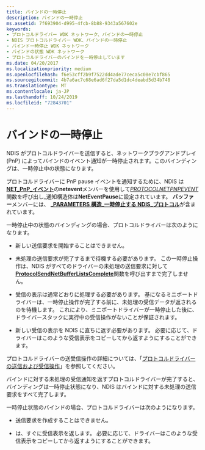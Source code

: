 ```yaml
---
title: バインドの一時停止
description: バインドの一時停止
ms.assetid: 7f693904-d995-4fcb-8b88-9343a567602e
keywords:
- プロトコルドライバー WDK ネットワーク、バインドの一時停止
- NDIS プロトコルドライバー WDK、バインドの一時停止
- バインド一時停止 WDK ネットワーク
- バインドの状態 WDK ネットワーク
- プロトコルドライバーのバインドを一時停止しています
ms.date: 04/20/2017
ms.localizationpriority: medium
ms.openlocfilehash: f6e53cff2b9f7522dd4ade77ceca5c08e7cbf865
ms.sourcegitcommit: 4b7a6ac7c68e6ad6f27da5d1dc4deabd5d34b748
ms.translationtype: MT
ms.contentlocale: ja-JP
ms.lasthandoff: 10/24/2019
ms.locfileid: "72843701"
---
```

# <a name="pausing-a-binding"></a>バインドの一時停止





NDIS がプロトコルドライバーを送信すると、ネットワークプラグアンドプレイ (PnP) によってバインドのイベント通知が一時停止されます。このバインディングは、一時停止中の状態になります。

プロトコルドライバーに PnP pause イベントを通知するために、NDIS は[**NET\_PnP\_イベント**](https://docs.microsoft.com/windows-hardware/drivers/ddi/ndis/ns-ndis-_net_pnp_event_notification)の**netevent**メンバーを使用して[*PROTOCOLNETPNPEVENT*](https://docs.microsoft.com/windows-hardware/drivers/ddi/ndis/nc-ndis-protocol_net_pnp_event)関数を呼び出し\_通知構造体は**NetEventPause**に設定されています。 **バッファー**メンバーには、 [ **\_PARAMETERS 構造\_一時停止する NDIS\_プロトコル**](https://docs.microsoft.com/windows-hardware/drivers/ddi/ndis/ns-ndis-_ndis_protocol_pause_parameters)が含まれています。

一時停止中の状態のバインディングの場合、プロトコルドライバーは次のようになります。

-   新しい送信要求を開始することはできません。

-   未処理の送信要求が完了するまで待機する必要があります。 この一時停止操作は、NDIS がすべてのドライバーの未処理の送信要求に対して[**ProtocolSendNetBufferListsComplete**](https://docs.microsoft.com/windows-hardware/drivers/ddi/ndis/nc-ndis-protocol_send_net_buffer_lists_complete)関数を呼び出すまで完了しません。

-   受信の表示は通常どおりに処理する必要があります。 基になるミニポートドライバーは、一時停止操作が完了する前に、未処理の受信データが返されるのを待機します。 これにより、ミニポートドライバーが一時停止した後に、ドライバースタックに実行中の受信操作がないことが保証されます。

-   新しい受信の表示を NDIS に直ちに返す必要があります。 必要に応じて、ドライバーはこのような受信表示をコピーしてから返すようにすることができます。

プロトコルドライバーの送受信操作の詳細については、「[プロトコルドライバーの送信および受信操作](protocol-driver-send-and-receive-operations.md)」を参照してください。

バインドに対する未処理の受信通知を返すプロトコルドライバーが完了すると、バインディングは一時停止状態になり、NDIS はバインドに対する未処理の送信要求をすべて完了します。

一時停止状態のバインドの場合、プロトコルドライバーは次のようになります。

-   送信要求を作成することはできません。

-   は、すぐに受信表示を返します。 必要に応じて、ドライバーはこのような受信表示をコピーしてから返すようにすることができます。

 

 





